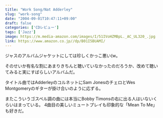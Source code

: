 ```yaml
---
title: "Work Song/Nat Adderley"
slug: "work-song"
date: "2004-09-01T10:47:11+09:00"
draft: false
categories: ['CDレビュー']
tags: ['Jazz']
image: https://m.media-amazon.com/images/I/51IVoHZMBpL._AC_UL320_.jpg
link: https://www.amazon.co.jp//dp/B01I5BUAMI/
---
```

ジャスのアルバムジャケットにしては珍しくかっこ悪い(w。 
<!--more-->
そのせいか有名な割にあまりきちんと聴いていなかったのだろうか、改めて聴いてみると実にすばらしいアルバムだ。

タイトル曲ではAdderleyのコルネットにSam JonesのチェロとWes Montgomeryのギターが掛け合いのように応ずる。 

またこういうゴスペル調の曲には本当にBobby Timonsの右に出る人はいないくらいはまっている。
4曲目の美しいミュートプレイも印象的な「Mean To Me」も好きだ。
